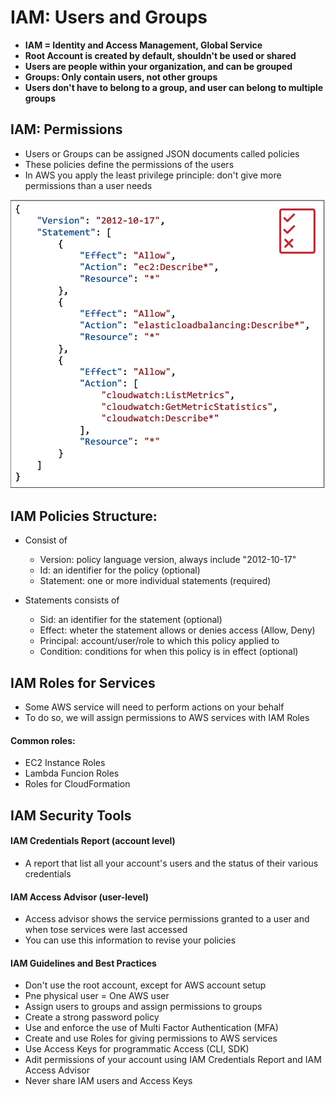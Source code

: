 # IAM: Users and Groups
- **IAM = Identity and Access Management, Global Service**
- **Root Account is created by default, shouldn't be used or shared**
- **Users are people within your organization, and can be grouped**
- **Groups: Only contain users, not other groups**
- **Users don't have to belong to a group, and user can belong to multiple groups**

## IAM: Permissions
- Users or Groups can be assigned JSON documents called policies
- These policies define the permissions of the users
- In AWS you apply the least privilege principle: don't give more permissions than a user needs

![Alt text](image1.png)

## IAM Policies Structure:
- Consist of
  - Version: policy language version, always include "2012-10-17"
  - Id: an identifier for the policy (optional)
  - Statement: one or more individual statements (required)

- Statements consists of
  - Sid: an identifier for the statement (optional)
  - Effect: wheter the statement allows or denies access (Allow, Deny)
  - Principal: account/user/role to which this policy applied to
  - Condition: conditions for when this policy is in effect (optional)

## IAM Roles for Services
- Some AWS service will need to perform actions on your behalf
- To do so, we will assign permissions to AWS services with IAM Roles
#### Common roles:
- EC2 Instance Roles
- Lambda Funcion Roles
- Roles for CloudFormation

## IAM Security Tools
#### IAM Credentials Report (account level)
- A report that list all your account's users and the status of their various credentials

#### IAM Access Advisor (user-level)
- Access advisor shows the service permissions granted to a user and when tose services were last accessed
- You can use this information to revise your policies

#### IAM Guidelines and Best Practices
- Don't use the root account, except for AWS account setup
- Pne physical user = One AWS user
- Assign users to groups and assign permissions to groups
- Create a strong password policy
- Use and enforce the use of Multi Factor Authentication (MFA)
- Create and use Roles for giving permissions to AWS services
- Use Access Keys for programmatic Access (CLI, SDK)
- Adit permissions of your account using IAM Credentials Report and IAM Access Advisor
- Never share IAM users and Access Keys
